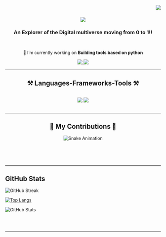 <img align="right" src="https://visitor-badge.laobi.icu/badge?page_id=Rnaveennithyakalyan.Rnaveennithyakalyan" />

<h1 align="center">
    <img src="https://readme-typing-svg.herokuapp.com/?font=Righteous&size=35&center=true&vCenter=true&width=500&height=70&duration=4000&lines=Hi+There!+👋;+I'm+Naveen!;" />
</h1>

<h3 align="center">An Explorer of the Digital multiverse moving from 0 to 1!!</h3>

<br/>

<div align="center">
 
 🔭 I’m currently working on **Building tools based on python**

 </div>
 
<div align="center"> 
  <a href="mailto:naveennithyakalyan1@gmail.com">
    <img src="https://img.shields.io/badge/Gmail-333333?style=for-the-badge&logo=gmail&logoColor=red" />
  </a>
  <a href="https://linkedin.com/in/r-naveen-nithya-kalyan-5474bb1b7" target="_blank">
    <img src="https://img.shields.io/badge/LinkedIn-0077B5?style=for-the-badge&logo=linkedin&logoColor=white" target="_blank" />
  </a>
  
</div>

 <hr/>
 
<h2 align="center">⚒️ Languages-Frameworks-Tools ⚒️</h2>
<br/>
<div align="center">
    <img src="https://skillicons.dev/icons?i=html,vscode,github,git" />
    <img src="https://skillicons.dev/icons?i=python,mongodb,c,java,mysql" /><br>
</div>

<br/>
<hr/>

<div align="center">
  <h2>🐍 My Contributions 🐍</h2>
  
![Snake Animation](https://github.com/Rnaveennithyakalyan/Rnaveennithyakalyan/blob/output/github-contribution-grid-snake.svg)
  
  <br/><br/><br/>
</div>

<hr/>

## GitHub Stats

![GitHub Streak](https://github-readme-streak-stats.herokuapp.com/?user=Rnaveennithyakalyan&theme=dark) 

[![Top Langs](https://github-readme-stats.vercel.app/api/top-langs/?username=Rnaveennithyakalyan&layout=compact&theme=dark)](https://github.com/Rnaveennithyakalyan/Rnaveennithyakalyan)

![GitHub Stats](https://github-readme-stats.vercel.app/api?username=Rnaveennithyakalyan&show_icons=true&theme=dark)

<br/><br/>

<hr/>


